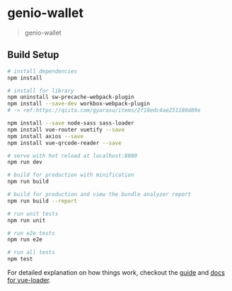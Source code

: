# genio-wallet

> genio-wallet

## Build Setup

``` bash
# install dependencies
npm install

# install for library
npm uninstall sw-precache-webpack-plugin
npm install --save-dev workbox-webpack-plugin
# -> ref:https://qiita.com/gyarasu/items/2f18edc4ae251180d89e

npm install --save node-sass sass-loader
npm install vue-router vuetify --save
npm install axios --save
npm install vue-qrcode-reader --save

# serve with hot reload at localhost:8080
npm run dev

# build for production with minification
npm run build

# build for production and view the bundle analyzer report
npm run build --report

# run unit tests
npm run unit

# run e2e tests
npm run e2e

# run all tests
npm test
```

For detailed explanation on how things work, checkout the [guide](http://vuejs-templates.github.io/webpack/) and [docs for vue-loader](http://vuejs.github.io/vue-loader).
